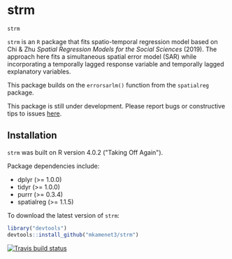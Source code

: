# strm

`strm`

`strm` is an `R` package that fits spatio-temporal regression model based on Chi & Zhu *Spatial Regression Models for the Social Sciences* (2019). The approach here fits a simultaneous spatial error model (SAR) while incorporating a temporally lagged response variable and temporally lagged explanatory variables.

This package builds on the `errorsarlm()` function from the `spatialreg` package.

This package is still under development. Please report bugs or constructive tips to issues [here](https://github.com/mkamenet3/strm/issues).

## Installation

`strm` was built on R version 4.0.2 ("Taking Off Again").

Package dependencies include:

- dplyr (>= 1.0.0)
- tidyr (>= 1.0.0)
- purrr (>= 0.3.4)
- spatialreg (>= 1.1.5)


To download the latest version of `strm`:

```R
library("devtools")
devtools::install_github("mkamenet3/strm")

```

  <!-- badges: start -->
  [![Travis build status](https://travis-ci.com/mkamenet3/strm.svg?branch=master)](https://travis-ci.com/mkamenet3/strm)
  
  <!-- badges: end -->
<!--[![Build Status](https://travis-ci.com/mkamenet3/strm.svg?token=aPo4kopCe3udvbX77YvH&branch=master)](https://travis-ci.com/mkamenet3/strm)-->
